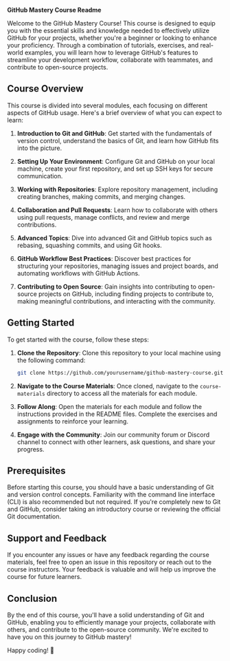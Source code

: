 **GitHub Mastery Course Readme**

Welcome to the GitHub Mastery Course! This course is designed to equip you with the essential skills and knowledge needed to effectively utilize GitHub for your projects, whether you're a beginner or looking to enhance your proficiency. Through a combination of tutorials, exercises, and real-world examples, you will learn how to leverage GitHub's features to streamline your development workflow, collaborate with teammates, and contribute to open-source projects.

## Course Overview

This course is divided into several modules, each focusing on different aspects of GitHub usage. Here's a brief overview of what you can expect to learn:

1. **Introduction to Git and GitHub**: Get started with the fundamentals of version control, understand the basics of Git, and learn how GitHub fits into the picture.

2. **Setting Up Your Environment**: Configure Git and GitHub on your local machine, create your first repository, and set up SSH keys for secure communication.

3. **Working with Repositories**: Explore repository management, including creating branches, making commits, and merging changes.

4. **Collaboration and Pull Requests**: Learn how to collaborate with others using pull requests, manage conflicts, and review and merge contributions.

5. **Advanced Topics**: Dive into advanced Git and GitHub topics such as rebasing, squashing commits, and using Git hooks.

6. **GitHub Workflow Best Practices**: Discover best practices for structuring your repositories, managing issues and project boards, and automating workflows with GitHub Actions.

7. **Contributing to Open Source**: Gain insights into contributing to open-source projects on GitHub, including finding projects to contribute to, making meaningful contributions, and interacting with the community.

## Getting Started

To get started with the course, follow these steps:

1. **Clone the Repository**: Clone this repository to your local machine using the following command:

   ```bash
   git clone https://github.com/yourusername/github-mastery-course.git
   ```

2. **Navigate to the Course Materials**: Once cloned, navigate to the `course-materials` directory to access all the materials for each module.

3. **Follow Along**: Open the materials for each module and follow the instructions provided in the README files. Complete the exercises and assignments to reinforce your learning.

4. **Engage with the Community**: Join our community forum or Discord channel to connect with other learners, ask questions, and share your progress.

## Prerequisites

Before starting this course, you should have a basic understanding of Git and version control concepts. Familiarity with the command line interface (CLI) is also recommended but not required. If you're completely new to Git and GitHub, consider taking an introductory course or reviewing the official Git documentation.

## Support and Feedback

If you encounter any issues or have any feedback regarding the course materials, feel free to open an issue in this repository or reach out to the course instructors. Your feedback is valuable and will help us improve the course for future learners.

## Conclusion

By the end of this course, you'll have a solid understanding of Git and GitHub, enabling you to efficiently manage your projects, collaborate with others, and contribute to the open-source community. We're excited to have you on this journey to GitHub mastery!

Happy coding! 🚀